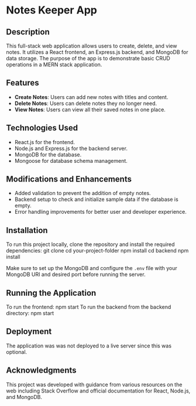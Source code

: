 # Notes Keeper App

## Description
This full-stack web application allows users to create, delete, and view notes. It utilizes a React frontend, an Express.js backend, and MongoDB for data storage. The purpose of the app is to demonstrate basic CRUD operations in a MERN stack application.

## Features
- **Create Notes**: Users can add new notes with titles and content.
- **Delete Notes**: Users can delete notes they no longer need.
- **View Notes**: Users can view all their saved notes in one place.

## Technologies Used
- React.js for the frontend.
- Node.js and Express.js for the backend server.
- MongoDB for the database.
- Mongoose for database schema management.

## Modifications and Enhancements
- Added validation to prevent the addition of empty notes.
- Backend setup to check and initialize sample data if the database is empty.
- Error handling improvements for better user and developer experience.

## Installation
To run this project locally, clone the repository and install the required dependencies:
git clone <your-repo-link>
cd your-project-folder
npm install
cd backend
npm install

Make sure to set up the MongoDB and configure the `.env` file with your MongoDB URI and desired port before running the server.

## Running the Application
To run the frontend:
npm start
To run the backend from the backend directory:
npm start

## Deployment
The application was was not deployed to a live server since this was optional.

## Acknowledgments
This project was developed with guidance from various resources on the web including Stack Overflow and official documentation for React, Node.js, and MongoDB.
